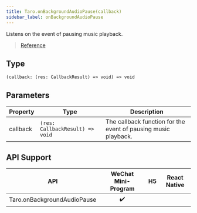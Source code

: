 ```yaml
---
title: Taro.onBackgroundAudioPause(callback)
sidebar_label: onBackgroundAudioPause
---
```


Listens on the event of pausing music playback.

> [Reference](https://developers.weixin.qq.com/miniprogram/en/dev/api/media/background-audio/wx.onBackgroundAudioPause.html)

## Type

```tsx
(callback: (res: CallbackResult) => void) => void
```

## Parameters

<table>
  <thead>
    <tr>
      <th>Property</th>
      <th>Type</th>
      <th>Description</th>
    </tr>
  </thead>
  <tbody>
    <tr>
      <td>callback</td>
      <td><code>(res: CallbackResult) =&gt; void</code></td>
      <td>The callback function for the event of pausing music playback.</td>
    </tr>
  </tbody>
</table>

## API Support

| API | WeChat Mini-Program | H5 | React Native |
| :---: | :---: | :---: | :---: |
| Taro.onBackgroundAudioPause | ✔️ |  |  |
